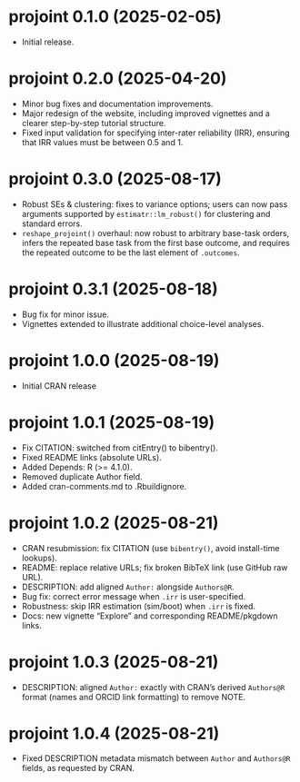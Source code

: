 # projoint 0.1.0 (2025-02-05)

- Initial release.

# projoint 0.2.0 (2025-04-20)

- Minor bug fixes and documentation improvements.
- Major redesign of the website, including improved vignettes and a clearer step-by-step tutorial structure.
- Fixed input validation for specifying inter-rater reliability (IRR), ensuring that IRR values must be between 0.5 and 1.

# projoint 0.3.0 (2025-08-17)

- Robust SEs & clustering: fixes to variance options; users can now pass arguments supported by `estimatr::lm_robust()` for clustering and standard errors.
- `reshape_projoint()` overhaul: now robust to arbitrary base-task orders, infers the repeated base task from the first base outcome, and requires the repeated outcome to be the last element of `.outcomes`.

# projoint 0.3.1 (2025-08-18)

- Bug fix for minor issue.  
- Vignettes extended to illustrate additional choice-level analyses.  

# projoint 1.0.0 (2025-08-19)

- Initial CRAN release

# projoint 1.0.1 (2025-08-19)

- Fix CITATION: switched from citEntry() to bibentry().
- Fixed README links (absolute URLs).
- Added Depends: R (>= 4.1.0).
- Removed duplicate Author field.
- Added cran-comments.md to .Rbuildignore.

# projoint 1.0.2 (2025-08-21)

- CRAN resubmission: fix CITATION (use `bibentry()`, avoid install-time lookups).
- README: replace relative URLs; fix broken BibTeX link (use GitHub raw URL).
- DESCRIPTION: add aligned `Author:` alongside `Authors@R`.
- Bug fix: correct error message when `.irr` is user-specified.
- Robustness: skip IRR estimation (sim/boot) when `.irr` is fixed.
- Docs: new vignette “Explore” and corresponding README/pkgdown links.

# projoint 1.0.3 (2025-08-21)

- DESCRIPTION: aligned `Author:` exactly with CRAN’s derived `Authors@R` format (names and ORCID link formatting) to remove NOTE.

# projoint 1.0.4 (2025-08-21)

- Fixed DESCRIPTION metadata mismatch between `Author` and `Authors@R` fields, as requested by CRAN.

